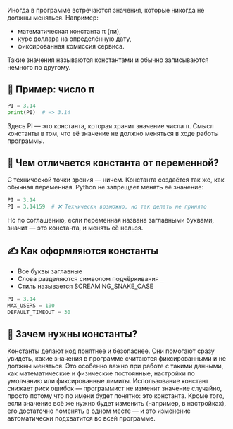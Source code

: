 Иногда в программе встречаются значения, которые никогда не должны меняться. Например:

- математическая константа π (пи),
- курс доллара на определённую дату,
- фиксированная комиссия сервиса.

Такие значения называются константами и обычно записываются немного по другому.

## 🔢 Пример: число π

```python
PI = 3.14
print(PI)  # => 3.14
```

Здесь PI — это константа, которая хранит значение числа π.
Смысл константы в том, что её значение не должно меняться в ходе работы программы.

## 🧱 Чем отличается константа от переменной?

С технической точки зрения — ничем.
Константа создаётся так же, как обычная переменная. Python не запрещает менять её значение:

```python
PI = 3.14
PI = 3.14159  # ❌ Технически возможно, но так делать не принято
```

Но по соглашению, если переменная названа заглавными буквами, значит — это константа, и менять её нельзя.

## ✍️ Как оформляются константы

- Все буквы заглавные
- Слова разделяются символом подчёркивания `_`
- Стиль называется SCREAMING_SNAKE_CASE

```python
PI = 3.14
MAX_USERS = 100
DEFAULT_TIMEOUT = 30
```

## 🧠 Зачем нужны константы?

Константы делают код понятнее и безопаснее. Они помогают сразу увидеть, какие значения в программе считаются фиксированными и не должны меняться. Это особенно важно при работе с такими данными, как математические и физические постоянные, настройки по умолчанию или фиксированные лимиты. Использование констант снижает риск ошибок — программист не изменит значение случайно, просто потому что по имени будет понятно: это константа. Кроме того, если значение всё же нужно будет изменить (например, в настройках), его достаточно поменять в одном месте — и это изменение автоматически подхватится во всей программе.
